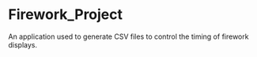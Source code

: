 # Firework_Project
An application used to generate CSV files to control the timing of firework displays.
